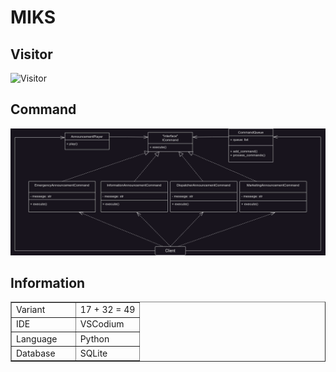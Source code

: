 # MIKS

## Visitor
![Visitor](./)

## Command
![Command](./Station%20Alert%20System/uml/Command%20Dark.png)

## Information
<table style="width: 100%;" border="1">
    <tbody>
        <tr>
            <td style="width: 50%;">Variant<br></td>
            <td style="width: 50%;">17 + 32 = 49<br></td>
        </tr>
        <tr>
            <td style="width: 50%;">IDE<br></td>
            <td style="width: 50%;">VSCodium<br></td>
        </tr>
        <tr>
            <td style="width: 50%;">Language<br></td>
            <td style="width: 50%;">Python<br></td>
        </tr>
        <tr>
            <td style="width: 50%;">Database<br></td>
            <td style="width: 50%;">SQLite<br></td>
        </tr>
    </tbody>
</table>
